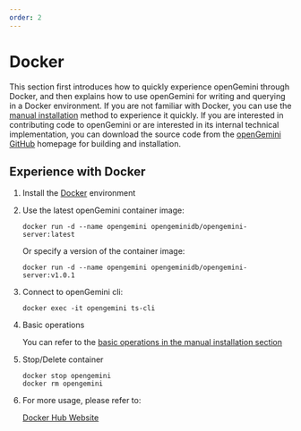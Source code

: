 ```yaml
---
order: 2
---
```


# Docker

This section first introduces how to quickly experience openGemini through Docker, and then explains how to use openGemini for writing and querying in a Docker environment. If you are not familiar with Docker, you can use the [manual installation](./get_started.md) method to experience it quickly. If you are interested in contributing code to openGemini or are interested in its internal technical implementation, you can download the source code from the [openGemini GitHub](https://github.com/openGemini/openGemini) homepage for building and installation.

## Experience with Docker

1. Install the [Docker](https://www.docker.com/products/docker-desktop/) environment

2. Use the latest openGemini container image:

   ```shell
   docker run -d --name opengemini opengeminidb/opengemini-server:latest
   ```

   Or specify a version of the container image:

   ```shell
   docker run -d --name opengemini opengeminidb/opengemini-server:v1.0.1
   ```

3. Connect to openGemini cli:

   ```shell
   docker exec -it opengemini ts-cli
   ```

4. Basic operations

   You can refer to the [basic operations in the manual installation section](./get_started.md#基本操作)

5. Stop/Delete container

   ```shell
   docker stop opengemini
   docker rm opengemini
   ```

6. For more usage, please refer to:

   [Docker Hub Website](https://hub.docker.com/r/opengeminidb/opengemini-server)